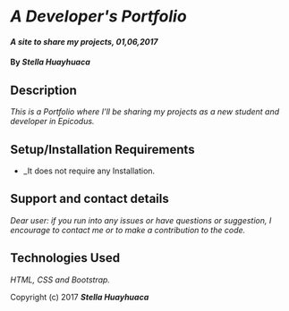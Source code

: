 # _A Developer's Portfolio_

#### _A site to share my projects, 01,06,2017_

#### By _**Stella Huayhuaca**_


## Description

_This is a Portfolio where I'll be sharing my projects as a new student and developer in Epicodus._

## Setup/Installation Requirements

* _It does not require any Installation.

## Support and contact details

_Dear user: if you run into any issues or have questions or suggestion, I encourage to contact me or to make a contribution to the code._

## Technologies Used

_HTML, CSS and Bootstrap._

Copyright (c) 2017 **_Stella Huayhuaca_**

